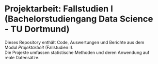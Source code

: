 # Projektarbeit: Fallstudien I (Bachelorstudiengang Data Science - TU Dortmund)

Dieses Repository enthält Code, Auswertungen und Berichte aus dem Modul *Projektarbeit* (Fallstudien I).  
Die Projekte umfassen statistische Methoden und deren Anwendung auf reale Datensätze.

